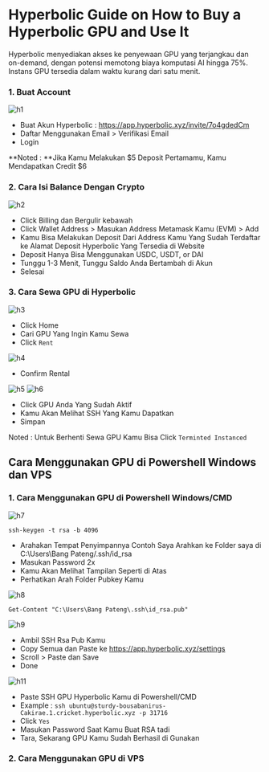 # Hyperbolic Guide on How to Buy a Hyperbolic GPU and Use It

Hyperbolic menyediakan akses ke penyewaan GPU yang terjangkau dan on-demand, dengan potensi memotong biaya komputasi AI hingga 75%. Instans GPU tersedia dalam waktu kurang dari satu menit.

### 1. Buat Account
![h1](https://github.com/user-attachments/assets/93d7ec82-20bf-41d9-b278-8e5fd2496fd1)

- Buat Akun Hyperbolic : https://app.hyperbolic.xyz/invite/7o4gdedCm
- Daftar Menggunakan Email > Verifikasi Email
- Login

**Noted : **Jika Kamu Melakukan $5 Deposit Pertamamu, Kamu Mendapatkan Credit $6

### 2. Cara Isi Balance Dengan Crypto

![h2](https://github.com/user-attachments/assets/0d73ba02-f486-4214-ad04-7f380ce03ef4)

- Click Billing dan Bergulir kebawah
- Click Wallet Address > Masukan Address Metamask Kamu (EVM) > Add
- Kamu Bisa Melakukan Deposit Dari Address Kamu Yang Sudah Terdaftar ke Alamat Deposit Hyperbolic Yang Tersedia di Website
- Deposit Hanya Bisa Menggunakan USDC, USDT, or DAI
- Tunggu 1-3 Menit, Tunggu Saldo Anda Bertambah di Akun
- Selesai

### 3. Cara Sewa GPU di Hyperbolic

![h3](https://github.com/user-attachments/assets/0e2eeab9-2f4c-45a0-b0cc-8589de2f529c)

- Click Home
- Cari GPU Yang Ingin Kamu Sewa
- Click `Rent`

![h4](https://github.com/user-attachments/assets/aa9e8e25-bf66-4c74-bd5a-c7c3ce90116c)

- Confirm Rental

![h5](https://github.com/user-attachments/assets/3a2d89cf-3f22-4be9-a6f0-76e0f8e6278d)
![h6](https://github.com/user-attachments/assets/38574c17-3192-41ca-a011-a99dcf53ae39)

- Click GPU Anda Yang Sudah Aktif
- Kamu Akan Melihat SSH Yang Kamu Dapatkan
- Simpan

Noted : Untuk Berhenti Sewa GPU Kamu Bisa Click `Terminted Instanced`

## Cara Menggunakan GPU di Powershell Windows dan VPS

### 1. Cara Menggunakan GPU di Powershell Windows/CMD

![h7](https://github.com/user-attachments/assets/92224a25-1d23-43d3-83ab-71bf913a0917)

```
ssh-keygen -t rsa -b 4096
```

- Arahakan Tempat Penyimpannya Contoh Saya Arahkan ke Folder saya di C:\Users\Bang Pateng/.ssh/id_rsa
- Masukan Password 2x
- Kamu Akan Melihat Tampilan Seperti di Atas
- Perhatikan Arah Folder Pubkey Kamu

![h8](https://github.com/user-attachments/assets/188efa9c-e011-4a8a-9e5f-8865b9de21f6)

```
Get-Content "C:\Users\Bang Pateng\.ssh\id_rsa.pub"
```

![h9](https://github.com/user-attachments/assets/41f95a5c-f76d-47bc-a54e-e70c8c48b677)

- Ambil SSH Rsa Pub Kamu
- Copy Semua dan Paste ke https://app.hyperbolic.xyz/settings
- Scroll > Paste dan Save
- Done

![h11](https://github.com/user-attachments/assets/7ef851a2-9865-4c57-9040-8aaf2d1f82e4)

- Paste SSH GPU Hyperbolic Kamu di Powershell/CMD
- Example : `ssh ubuntu@sturdy-bousabanirus-Cakirae.1.cricket.hyperbolic.xyz -p 31716`
- Click `Yes`
- Masukan Password Saat Kamu Buat RSA tadi
- Tara, Sekarang GPU Kamu Sudah Berhasil di Gunakan

### 2. Cara Menggunakan GPU di VPS


















